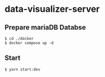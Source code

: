# data-visualizer-server

## Prepare mariaDB Databse
```shell
$ cd ./docker
$ docker compose up -d
```

## Start
```shell
$ yarn start:dev
```
